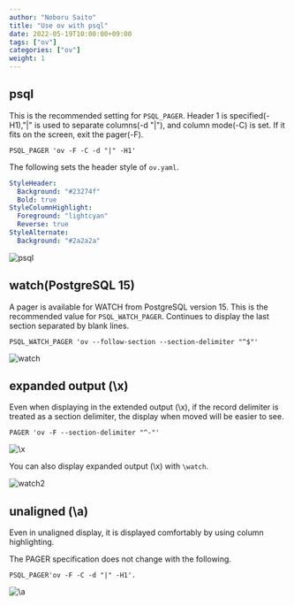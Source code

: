 ```yaml
---
author: "Noboru Saito"
title: "Use ov with psql"
date: 2022-05-19T10:00:00+09:00
tags: ["ov"]
categories: ["ov"]
weight: 1
---
```


## psql

This is the recommended setting for `PSQL_PAGER`.
Header 1 is specified(-H1),"|" is used to separate columns(-d "|"), and column mode(-C) is set.
If it fits on the screen, exit the pager(-F).

```env
PSQL_PAGER 'ov -F -C -d "|" -H1'
```

The following sets the header style of `ov.yaml`.

```yaml
StyleHeader:
  Background: "#23274f"
  Bold: true
StyleColumnHighlight:
  Foreground: "lightcyan"
  Reverse: true
StyleAlternate:
  Background: "#2a2a2a"
```

![psql](/ov/psql-ov.gif)

## watch(PostgreSQL 15)

A pager is available for WATCH from PostgreSQL version 15.
This is the recommended value for `PSQL_WATCH_PAGER`.
Continues to display the last section separated by blank lines.

```env
PSQL_WATCH_PAGER 'ov --follow-section --section-delimiter "^$"'
```

![watch](/ov/psql-watch.gif)

## expanded output (\x)

Even when displaying in the extended output (\x), if the record delimiter is treated as a section delimiter, the display when moved will be easier to see.

```env
PAGER 'ov -F --section-delimiter "^-"'
```

![\x](/ov/psql-vf.gif)

You can also display expanded output (\x) with `\watch`.

![watch2](/ov/psql-watch2.gif)

## unaligned (\a)

Even in unaligned display, it is displayed comfortably by using column highlighting.

The PAGER specification does not change with the following.

```env
PSQL_PAGER'ov -F -C -d "|" -H1'.
```

![\a](/ov/psql-alignment.gif)
